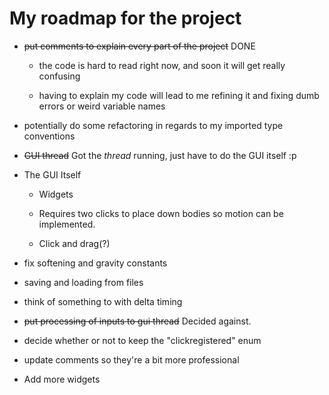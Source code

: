 # My roadmap for the project

- ~~put comments to explain every part of the project~~ DONE
  - the code is hard to read right now, and soon it will get really confusing

  - having to explain my code will lead to me refining it and fixing dumb errors or weird variable names

- potentially do some refactoring in regards to my imported type conventions

- ~~GUI thread~~ Got the *thread* running, just have to do the GUI itself :p

- The GUI Itself
  - Widgets

  - Requires two clicks to place down bodies so motion can be implemented.

  - Click and drag(?)

- fix softening and gravity constants

- saving and loading from files

- think of something to with delta timing

- ~~put processing of inputs to gui thread~~ Decided against.

- decide whether or not to keep the "clickregistered" enum

- update comments so they're a bit more professional

- Add more widgets
